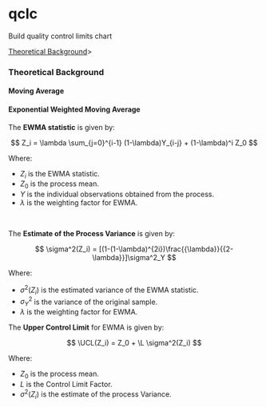 # qclc
Build quality control limits chart

[Theoretical Background](#theoretical-background)><br>


### Theoretical Background

#### Moving Average

#### Exponential Weighted Moving Average

The **EWMA statistic** is given by: 

$$
Z_i = \lambda \sum_{j=0}^{i-1} (1-\lambda)Y_{i-j} + (1-\lambda)^i Z_0
$$

Where:

-  $Z_i$ is the EWMA statistic.
-  $Z_0$ is the process mean.
-  $Y$ is the individual observations obtained from the process.
-  $\lambda$ is the weighting factor for EWMA.

<br>

The **Estimate of the Process Variance** is given by:

$$
\sigma^2(Z_i) = [(1-(1-\lambda)^{2i})\frac{{\lambda}}{{2-\lambda}}]\sigma^2_Y
$$

Where:

-  $\sigma^2(Z_i)$ is the estimated variance of the EWMA statistic.
-  $\sigma^2_Y$ is the variance of the original sample.
-  $\lambda$ is the weighting factor for EWMA.

The **Upper Control Limit** for EWMA is given by: 

$$
\UCL(Z_i) = Z_0 + \L \sigma^2(Z_i)
$$

Where:

- $Z_0$ is the process mean.
- $L$ is the Control Limit Factor.
- $\sigma^2(Z_i)$ is the estimate of the process Variance.
